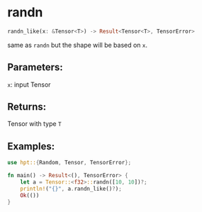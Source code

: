 # randn
```rust
randn_like(x: &Tensor<T>) -> Result<Tensor<T>, TensorError>
```
same as `randn` but the shape will be based on `x`.
## Parameters:
`x`: input Tensor
## Returns:
Tensor with type `T`
## Examples:
```rust
use hpt::{Random, Tensor, TensorError};

fn main() -> Result<(), TensorError> {
    let a = Tensor::<f32>::randn([10, 10])?;
    println!("{}", a.randn_like()?);
    Ok(())
}
```